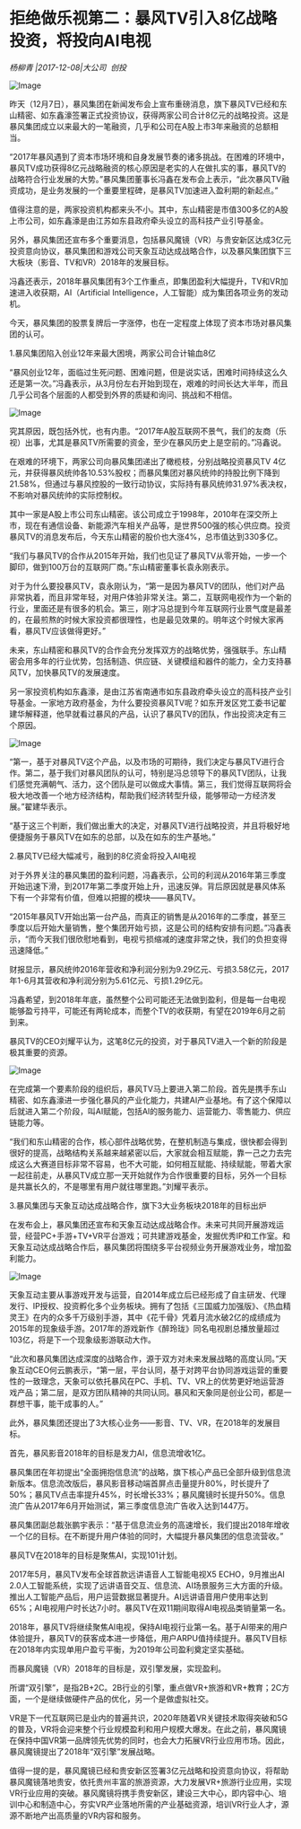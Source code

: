 # 拒绝做乐视第二：暴风TV引入8亿战略投资，将投向AI电视

*杨柳青    ​|2017-12-08|大公司 
                                                创投*

![Image](http://si1.go2yd.com/get-image/0Ixp8J5iMN6)

昨天（12月7日），暴风集团在新闻发布会上宣布重磅消息，旗下暴风TV已经和东山精密、如东鑫濠签署正式投资协议，获得两家公司合计8亿元的战略投资。这是暴风集团成立以来最大的一笔融资，几乎和公司在A股上市3年来融资的总额相当。

“2017年暴风遇到了资本市场环境和自身发展节奏的诸多挑战。在困难的环境中，暴风TV成功获得8亿元战略融资的核心原因是老实的人在做扎实的事，暴风TV的战略符合行业发展的大势。”暴风集团董事长冯鑫在发布会上表示，“此次暴风TV融资成功，是业务发展的一个重要里程碑，是暴风TV加速进入盈利期的新起点。”

值得注意的是，两家投资机构都来头不小。其中，东山精密是市值300多亿的A股上市公司，如东鑫濠是由江苏如东县政府牵头设立的高科技产业引导基金。

另外，暴风集团还宣布多个重要消息，包括暴风魔镜（VR）与贵安新区达成3亿元投资意向协议，暴风集团和游戏公司天象互动达成战略合作，以及暴风集团旗下三大板块（影音、TV和VR）2018年的发展目标。

冯鑫还表示，2018年暴风集团有3个工作重点，即集团盈利大幅提升，TV和VR加速进入收获期，AI（Artificial Intelligence，人工智能）成为集团各项业务的发动机。

今天，暴风集团的股票复牌后一字涨停，也在一定程度上体现了资本市场对暴风集团的认可。

1.暴风集团陷入创业12年来最大困境，两家公司合计输血8亿

“暴风创业12年，面临过生死问题、困难问题，但是说实话，困难时间持续这么久还是第一次。”冯鑫表示，从3月份左右开始到现在，艰难的时间长达大半年，而且几乎公司各个层面的人都受到外界的质疑和询问、挑战和不相信。

![Image](http://si1.go2yd.com/get-image/0Ixp8Pv2F7o)

究其原因，既包括外忧，也有内患。“2017年A股互联网不景气，我们的友商（乐视）出事，尤其是暴风TV所需要的资金，至少在暴风历史上是空前的。”冯鑫说。

在艰难的环境下，两家公司向暴风集团递出了橄榄枝，分别战略投资暴风TV 4亿元，并获得暴风统帅各10.53%股权；而暴风集团对暴风统帅的持股比例下降到21.58%，但通过与暴风控股的一致行动协议，实际持有暴风统帅31.97%表决权，不影响对暴风统帅的实际控制权。

其中一家是A股上市公司东山精密。该公司成立于1998年，2010年在深交所上市，现在有通信设备、新能源汽车相关产品等，是世界500强的核心供应商。投资暴风TV的消息发布后，今天东山精密的股价也大涨4%，总市值达到330多亿。

“我们与暴风TV的合作从2015年开始，我们也见证了暴风TV从零开始，一步一个脚印，做到100万台的互联网厂商。”东山精密董事长袁永刚表示。

对于为什么要投暴风TV，袁永刚认为，“第一是因为暴风TV的团队，他们对产品非常执着，而且非常年轻，对用户体验非常关注。第二，互联网电视作为一个新的行业，里面还是有很多的机会。第三，刚才冯总提到今年互联网行业景气度是最差的，在最煎熬的时候大家投资都很理性，也是最见效果的。明年这个时候大家再看，暴风TV应该做得更好。”

未来，东山精密和暴风TV的合作会充分发挥双方的战略优势，强强联手。东山精密会用多年的行业优势，包括制造、供应链、关键模组和器件的能力，全力支持暴风TV，加快暴风TV的发展速度。

另一家投资机构如东鑫濠，是由江苏省南通市如东县政府牵头设立的高科技产业引导基金。一家地方政府基金，为什么要投资暴风TV呢？如东开发区党工委书记翟建华解释道，他早就看过暴风的产品，认识了暴风TV的团队，作出投资决定有三个原因。

![Image](http://si1.go2yd.com/get-image/0Ixp8OhSXcu)

“第一，基于对暴风TV这个产品，以及市场的可期待，我们决定与暴风TV进行合作。第二，基于我们对暴风团队的认可，特别是冯总领导下的暴风TV团队，让我们感觉充满朝气、活力，这个团队是可以做成大事情。第三，我们觉得互联网将会极大地改善一个地方经济结构，帮助我们经济转型升级，能够带动一方经济发展。”翟建华表示。

“基于这三个判断，我们做出重大的决定，对暴风TV进行战略投资，并且将极好地便捷服务于暴风TV在如东的总部，以及在如东的生产基地。”

2.暴风TV已经大幅减亏，融到的8亿资金将投入AI电视

对于外界关注的暴风集团的盈利问题，冯鑫表示，公司的利润从2016年第三季度开始迅速下滑，到2017年第二季度开始上升，迅速反弹。背后原因就是暴风体系下有一个非常有价值，但难以把握的模块——暴风TV。

“2015年暴风TV开始出第一台产品，而真正的销售是从2016年的二季度，甚至三季度以后开始大量销售，整个集团开始亏损，这是公司的结构安排有问题。”冯鑫表示，“而今天我们很欣慰地看到，电视亏损缩减的速度非常之快，我们的负担变得迅速降低。”

财报显示，暴风统帅2016年营收和净利润分别为9.29亿元、亏损3.58亿元，2017年1-6月其营收和净利润分别为5.61亿元、亏损1.29亿元。

冯鑫希望，到2018年年底，虽然整个公司可能还无法做到盈利，但是每一台电视能够盈亏持平，可能还有两轮成本，而整个TV的收获期，有望在2019年6月之前到来。

暴风TV的CEO刘耀平认为，这笔8亿元的投资，对于暴风TV进入一个新的阶段是极其重要的资源。

![Image](http://si1.go2yd.com/get-image/0Ixp8KRxcEi)

在完成第一个要素阶段的组织后，暴风TV马上要进入第二阶段。首先是携手东山精密、如东鑫濠进一步强化暴风的产业化能力，共建AI产业基地。有了这个保障以后就进入第二个阶段，叫AI赋能，包括AI的服务能力、运营能力、零售能力、供应链能力等。

“我们和东山精密的合作，核心部件战略优势，在整机制造与集成，很快都会得到很好的提高，战略结构关系越来越紧密以后，大家就会相互赋能，靠一己之力去完成这么大赛道目标非常不容易，也不大可能，如何相互赋能、持续赋能，带着大家一起往前走，从暴风TV成立那一天开始就作为合作很重要的目标，另外一个目标是共赢长久的，不是哪里有用户就往哪里跑。”刘耀平表示。

3.暴风集团与天象互动达成战略合作，旗下3大业务板块2018年的目标出炉

在发布会上，暴风集团还宣布和天象互动达成战略合作。未来可共同开展游戏运营，经营PC+手游+TV+VR平台游戏；可共建游戏基金，发掘优秀IP和工作室。和天象互动达成战略合作后，暴风集团将围绕多平台视频业务开展游戏业务，增加盈利能力。

![Image](http://si1.go2yd.com/get-image/0Ixp8NSkkaW)

天象互动主要从事游戏开发与运营，自2014年成立后已经形成了自主研发、代理发行、IP授权、投资孵化多个业务板块。拥有了包括《三国威力加强版》、《热血精灵王》在内的众多千万级别手游，其中《花千骨》凭着月流水破2亿的成绩成为2015年的现象级手游。2017年的游戏新作《醉玲珑》同名电视剧总播放量超过103亿，将是下一个现象级影游联动大作。

“此次和暴风集团达成深度的战略合作，源于双方对未来发展战略的高度认同。”天象互动CEO何云鹏表示，“第一层，平台认同，基于对跨平台协同游戏运营的重要性的一致理念，天象可以依托暴风在PC、手机、TV、VR上的优势更好地运营游戏产品；第二层，是双方团队精神的共同认同。暴风和天象同是创业公司，都是一群想干事，能干成事的人。”

此外，暴风集团还提出了3大核心业务——影音、TV、VR，在2018年的发展目标。

首先，暴风影音2018年的目标是发力AI，信息流增收1亿。

暴风集团在年初提出“全面拥抱信息流”的战略，旗下核心产品已全部升级到信息流新版本。信息流改版后，暴风影音移动端首屏点击量提升80%，时长提升了50%；暴风TV点击率提升45%，时长增长33%；暴风魔镜时长提升50%。信息流广告从2017年6月开始测试，第三季度信息流广告收入达到1447万。

暴风集团副总裁张鹏宇表示：“基于信息流业务的高速增长，我们提出2018年增收一个亿的目标。在不断提升用户体验的同时，大幅提升暴风集团的信息流营收。”

暴风TV在2018年的目标是聚焦AI，实现101计划。

2017年5月，暴风TV发布全球首款远讲语音人工智能电视X5 ECHO，9月推出AI 2.0人工智能系统，实现了远讲语音交互、信息流、AI场景服务三大方面的升级。推出人工智能产品后，用户运营数据显著提升。AI远讲语音用户使用率达到65%；AI电视用户时长达7小时。暴风TV在双11期间取得AI电视品类销量第一名。

2018年，暴风TV将继续聚焦AI电视，保持AI电视行业第一名。基于AI带来的用户体验提升，暴风TV的获客成本进一步降低，用户ARPU值持续提升。暴风TV目标在2018年内实现单用户盈亏平衡，为2019年公司盈利奠定坚实基础。

而暴风魔镜（VR）2018年的目标是，双引擎发展，实现盈利。

所谓“双引擎”，是指2B+2C。2B行业的引擎，重点做VR+旅游和VR+教育；2C方面，一个是继续做硬件产品的优化，另一个是做虚拟社交。

VR是下一代互联网已是业内的普遍共识，2020年随着VR关键技术取得突破和5G的普及，VR将会迎来整个行业规模盈利和用户规模大爆发。在此之前，暴风魔镜在保持中国VR第一品牌领先优势的同时，也会大力拓展VR行业应用市场。因此，暴风魔镜提出了2018年“双引擎”发展战略。

值得一提的是，暴风魔镜已经和贵安新区签署3亿元战略和投资意向协议，将帮助暴风魔镜落地贵安，依托贵州丰富的旅游资源，大力发展VR+旅游行业应用，实现VR行业应用的突破。暴风魔镜将携手贵安新区，建设三大中心，即内容中心、培训中心和制造中心，夯实VR产业落地所需的产业基础资源，培训VR行业人才，源源不断地产出高质量的VR内容和服务。

